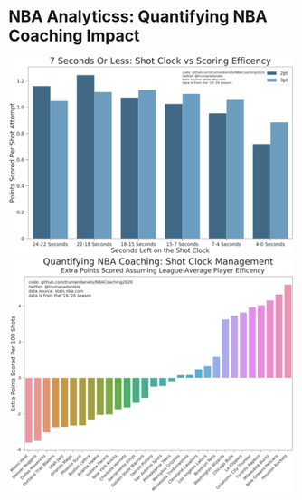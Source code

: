 # NBA Analyticss: Quantifying NBA Coaching Impact 
![](ShotClockvsScoringEfficency.png)
![](QuantifyingNBACoachingShotClockManagement.png)
